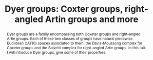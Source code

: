 ---
surname: Soergel
speaker: Mireille Soergel
institution: Max Planck Institute for Mathematics in the Sciences
website: https://soergelm.github.io/
title: "Dyer groups: Coxter groups, right-angled Artin groups and more"
abstract: "Dyer groups are a family encompassing both Coxeter groups and
right-angled Artin groups. Each of these two classes of groups have
natural piecewise Euclidean CAT(0) spaces associated to them: the
Davis-Moussong complex for Coxeter groups and the Salvetti complex for
right-angled Artin groups. In this talk I will introduce Dyer groups,
give some of their properties."
---